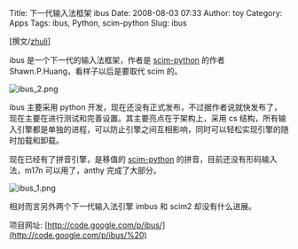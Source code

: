 Title: 下一代输入法框架 ibus
Date: 2008-08-03 07:33
Author: toy
Category: Apps
Tags: ibus, Python, scim-python
Slug: ibus

[撰文/[zhuli](http://www.zhuli.name)]

ibus 是一个下一代的输入法框架，作者是
[scim-python](http://linuxtoy.org/archives/scim-python.html) 的作者
Shawn.P.Huang，看样子以后是要取代 scim 的。

![ibus\_2.png](http://i.linuxtoy.org/i/2008/08/ibus_2.png)

ibus 主要采用 python
开发，现在还没有正式发布，不过据作者说就快发布了，现在主要在进行测试和完善设置。其主要亮点在于架构上，采用
cs
结构，所有输入引擎都是单独的进程，可以防止引擎之间互相影响，同时可以轻松实现引擎的随时加载和卸载。

现在已经有了拼音引擎，是移值的
[scim-python](http://linuxtoy.org/archives/scim-python.html)
的拼音，目前还没有形码输入法，m17n 可以用了，anthy 完成了大部分。

![ibus\_1.png](http://i.linuxtoy.org/i/2008/08/ibus_1.png)

相对而言另外两个下一代输入法引擎 imbus 和 scim2 却没有什么进展。

项目网址:
[http://code.google.com/p/ibus/](http://code.google.com/p/ibus/%20)
